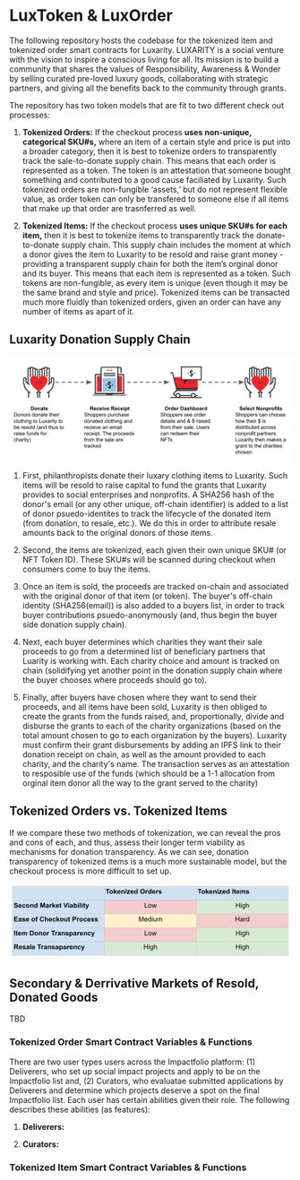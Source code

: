 # LuxToken & LuxOrder

The following repository hosts the codebase for the tokenized item and tokenized order smart contracts for Luxarity. LUXARITY is a social venture with the vision to inspire a conscious living for all. Its mission is to build a community that shares the values of Responsibility, Awareness & Wonder by selling curated pre-loved luxury goods, collaborating with strategic partners, and giving all the benefits back to the community through grants.

The repository has two token models that are fit to two different check out processes: 

1. **Tokenized Orders:** If the checkout process **uses non-unique, categorical SKU#s,** where an item of a certain style and price is put into a broader category,  then it is best to tokenize orders to transparently track the sale-to-donate supply chain. This means that each order is represented as a token. The token is an attestation that someone bought something and contributed to a good cause faciliated by Luxarity. Such tokenized orders are non-fungible ‘assets,’ but do not represent flexible value, as order token can only be transfered to someone else if all items that make up that order are trasnferred as well. 

2. **Tokenized Items:** If the checkout process **uses unique SKU#s for each item,**  then it is best to tokenize items to transparently track the donate-to-donate supply chain. This supply chain includes the moment at which a donor gives the item to Luxarity to be resold and raise grant money - providing a transparent supply chain for both the item’s orginal donor and its buyer. This means that each item is represented as a token. Such tokens are non-fungible, as every item is unique (even though it may be the same brand and style and price). Tokenized items can be transacted much more fluidly than tokenized orders, given an order can have any number of items as apart of it. 

## Luxarity Donation Supply Chain 
![Donation Supply Chain](https://github.com/ConsenSys/LuxToken/blob/master/ReadMeImgs/DonationSupplyChain.png)

1. First, philanthropists donate their luxary clothing items to Luxarity. Such items will be resold to raise capital to fund the grants that Luxarity provides to social enterprises and nonprofits. A SHA256 hash of the donor's email (or any other unique, off-chain identifier) is added to a list of donor psuedo-identites to track the lifecycle of the donated item (from donation, to resale, etc.). We do this in order to attribute resale amounts back to the original donors of those items.  

2. Second, the items are tokenized, each given their own unique SKU# (or NFT Token ID). These SKU#s will be scanned during checkout when consumers come to buy the items. 

3. Once an item is sold, the proceeds are tracked on-chain and associated with the original donor of that item (or token). The buyer's off-chain identity (SHA256(email)) is also added to a buyers list, in order to track buyer contributions psuedo-anonymously (and, thus begin the buyer side donation supply chain).

4. Next, each buyer determines which charities they want their sale proceeds to go from a determined list of beneficiary partners that Luarity is working with. Each charity choice and amount is tracked on chain (solidifying yet another point in the donation supply chain where the buyer chooses where proceeds should go to). 

5. Finally, after buyers have chosen where they want to send their proceeds, and all items have been sold, Luxarity is then obliged to create the grants from the funds raised, and, proportionally, divide and disburse the grants to each of the charity organizations (based on the total amount chosen to go to each organization by the buyers). Luxarity must confirm their grant disbursements by adding an IPFS link to their donation receipt on chain, as well as the amount provided to each charity, and the charity's name. The transaction serves as an attestation to resposible use of the funds (which should be a 1-1 allocation from orginal item donor all the way to the grant served to the charity)  


## Tokenized Orders vs. Tokenized Items
If we compare these two methods of tokenization, we can reveal the pros and cons of each, and thus, assess their longer term viability as mechanisms for donation transparency. As we can see, donation transparency of tokenized items is a much more sustainable model, but the checkout process is more difficult to set up.  

![Tokenized Asset Comparison](https://github.com/ConsenSys/LuxToken/blob/master/ReadMeImgs/TokenAssetComparison.png)

## Secondary & Derrivative Markets of Resold, Donated Goods  
TBD

### Tokenized Order Smart Contract Variables & Functions 
There are two user types users across the Impactfolio platform: (1) Deliverers, who set up social impact projects and apply to be on the Impactfolio list and, (2) Curators, who evaluatae submitted applications by Deliverers and determine which projects deserve a spot on the final Impactfolio list. Each user has certain abilities given their role. The following describes these abilities (as features): 

1. **Deliverers:**

2. **Curators:**

### Tokenized Item Smart Contract Variables & Functions 
